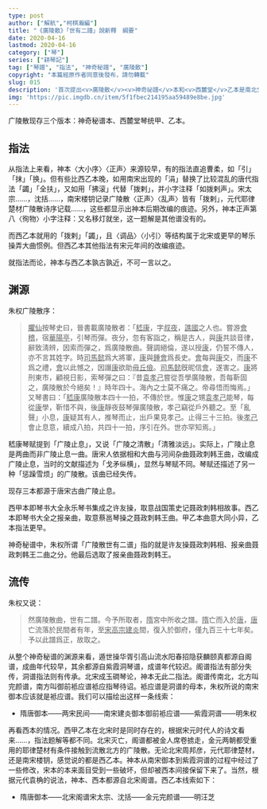 ```yaml
---
type: post
author: ["解航","柯棋瀚編"]
title: "《廣陵散》「世有二譜」說新釋　綱要"
date: 2020-04-16
lastmod: 2020-04-16
category: ["琴"]
series: ["耕琴記"]
tag: ["琴譜", "指法", "神奇秘譜", "廣陵散"]
copyright: "本篇經原作者同意後發布，請勿轉載"
slug: 015
description: '首次提出<v>廣陵散</v><v>神奇祕譜</v>本和<v>西麓堂</v>乙本是南北分塗的想法。這篇文章只是一個輪廓'
img: 'https://pic.imgdb.cn/item/5f1fbec214195aa59489e8be.jpg'
---
```


<v>广陵散</v>现存三个版本：<v>神奇秘谱</v>本、<v>西麓堂琴统</v>甲、乙本。

## 指法

从指法上来看，神本〈大小序〉〈正声〉来源较早，有的指法直追曹柔，如「引」「抹」「换」。但有些比西乙本晚，如用南宋出现的「涓」替换了比较混乱的唐代指法「蠲」「全扶」，又如用「拂滚」代替「拨剌」，并小字注释「如拨剌声」。宋太宗……，沈括……，南宋楼钥记录<v>广陵散</v>〈正声〉〈乱声〉皆有「拨剌」，元代耶律楚材<v>广陵散诗序</v>记载……，这些都显示出神本后期改编的痕迹。另外，神本正声第八〈徇物〉<n>小字注释：又名移灯就坐</n>，这一题解是其他谱没有的。

而西乙本就用的「拨剌」「蠲」，且〈调品〉〈小引〉等结构属于北宋或更早的琴乐操弄大曲惯例。但西乙本其他指法有宋元年间的改编痕迹。

就指法而论，神本与西乙本孰古孰近，不可一言以之。

## 渊源

朱权<v>广陵散</v>序：

> <u>臞仙</u>按<v>琴史</v>曰，<v>晉書</v>載<v>廣陵散</v>者：「<u>嵇康</u>，字<u>叔夜</u>，<u>譙國</u>之人也。嘗游<u>會稽</u>，宿<u>華陽亭</u>，引琴而彈。夜分，忽有客詣之，稱是古人，與<u>康</u>共談音律，辭致淸辨，因索而彈之，爲<v>廣陵散</v>曲。聲調絕倫，遂以授<u>康</u>，仍誓不傳人，亦不言其姓字。時<u>司馬懿</u>爲大將軍，<u>康</u>與<u>鍾會</u>爲長史。<u>會</u>每與<u>康</u>交，而<u>康</u>不爲之禮，<u>會</u>以此憾之，因譖<u>康</u>欲助<u>毋丘儉</u>。<u>司馬懿</u>旣昵信<u>會</u>，遂害之。<u>康</u>將刑東市，顧視日影，索琴彈之曰：『昔<u>袁孝己</u>嘗從吾學<v>廣陵散</v>，吾每靳固之，<v>廣陵散</v>於今絕矣！』時年四十。海內之士莫不痛之。帝尋悟而悔焉。」又<v>琴書</v>曰：「<u>嵇康</u><v>廣陵散</v>本四十一拍，不傳於世。惟<u>康</u>之甥<u>袁孝己</u>能琴，每從<u>康</u>學，靳惜不與，後<u>康</u>靜夜鼓琴彈<v>廣陵散</v>，孝己竊從戶外聽之。至「亂聲」小息，<u>康</u>疑其有人，推琴而止，出戶果見孝己。止得三十三拍。後<u>孝己</u>會<v>止息</v>意，續成八拍，共四十一拍，序引在外。世亦罕知焉。」

嵇康<v>琴赋</v>提到「广陵止息」，又说「<v>广陵</v>之清散」「清雅淡远」。实际上，<v>广陵</v><v>止息</v>是两曲而非<v>广陵止息</v>一曲。唐宋人依据相和大曲与河间杂曲<v>聂政刺韩王曲</v>，改编成<v>广陵止息</v>，当时的文献描述为「戈矛纵横」，显然与<v>琴赋</v>不同。<v>琴赋</v>还描述了另一种「惩躁雪烦」的广陵散。该曲已经失传。

现存三本都源于唐宋古曲<v>广陵止息</v>。

西甲本即<v>琴书大全</v><n><v>永乐琴书集成</v></n>之<v>许友操</v>，取意<v>战国策</v><v>史记</v>聂政刺韩相故事。西乙本即<v>琴书大全</v>之<v>报亲曲</v>，取意蔡邕<v>琴操</v>之<v>聂政刺韩王曲</v>。甲乙本曲意大同小异，乙本指法更早。

<v>神奇秘谱</v>中，朱权所谓「<v>广陵散</v>世有二谱」指的就是<v>许友操</v><n>聂政刺韩相</n>、<v>报亲曲</v><n>聂政刺韩王</n>二曲之分。他最后选取了<v>报亲曲</v><n>聂政刺韩王</n>。

## 流传

朱权又说：

> 然<v>廣陵散</v>曲，世有二譜。今予所取者，<u>隋</u>宮中所收之譜。<u>隋</u>亡而入於<u>唐</u>，<u>唐</u>亡流落於民間者有年，至<u>宋高宗</u><u>建炎</u>間，復入於御府，僅九百三十七年矣。予以此譜爲正，故取之。

从整个<v>神奇秘谱</v>的渊源来看，<v>遁世操</v><v>华胥引</v><v>高山</v><v>流水</v><v>阳春</v><v>招隐</v><v>获麟</v><v>颐真</v>都源自阁谱，成曲年代较早，其余都源自<v>紫霞洞琴谱</v>，成谱年代较迟。<n>阁谱指法有部分失传，洞谱指法则有传承。北宋成玉磵<v>琴论</v>，神本无此二指法。</n>阁谱传南北，北方叫完颜谱，南方叫御前袛应谱<n>袛应指琴待诏</n>。袛应谱是洞谱的母本，朱权所说的南宋御本应该就是袛应谱。我们可以描绘出这样一条线索：

- 隋唐御本——两宋民间——南宋建炎御本<n>御前袛应谱</n>——紫霞洞谱——明朱权

再看西本的情况。西甲乙本在北宋时是同时存在的，根据宋元时代人的诗文看来<n>……</n>，指法题解等都不同。北宋灭亡，阁谱都被金人席卷掳走，金元两朝都受重用的耶律楚材有条件接触到流散北方的<v>广陵散</v>。无论北宋周邦彦，元代耶律楚材，还是南宋楼钥，感觉说的都是西乙本。神本从南宋御本到紫霞洞谱的过程中经过了一些修改，宋本的本来面目受到一些破坏，但却被西本间接保留下来了。<n>当然，根据元代袁桷的说法，神本、西本都源自北宋阁谱。</n>西乙本线索如下：

- 隋唐御本——北宋阁谱<n>宋太宗、沈括</n>——金元完颜谱——明汪芝
